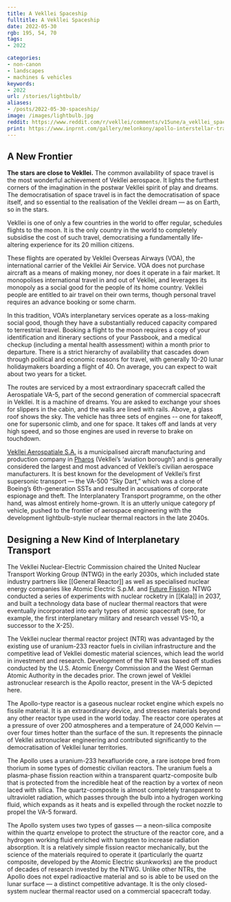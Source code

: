 ```yaml
---
title: A Vekllei Spaceship
fulltitle: A Vekllei Spaceship
date: 2022-05-30
rgb: 195, 54, 70
tags:
- 2022

categories:
- non-canon
- landscapes
- machines & vehicles
keywords:
- 2022
url: /stories/lightbulb/
aliases:
- /posts/2022-05-30-spaceship/
image: /images/lightbulb.jpg
reddit: https://www.reddit.com/r/vekllei/comments/v15une/a_vekllei_spaceship/
print: https://www.inprnt.com/gallery/melonkony/apollo-interstellar-transport/
---
```

## A New Frontier

**The stars are close to Vekllei.** The common availability of space travel is the most wonderful achievement of Vekllei aerospace. It lights the furthest corners of the imagination in the postwar Vekllei spirit of play and dreams. The democratisation of space travel is in fact the democratisation of space itself, and so essential to the realisation of the Vekllei dream — as on Earth, so in the stars.

Vekllei is one of only a few countries in the world to offer regular, schedules flights to the moon. It is the only country in the world to completely subsidise the cost of such travel, democratising a fundamentally life-altering experience for its 20 million citizens.

These flights are operated by Vekllei Overseas Airways (VOA), the international carrier of the Vekllei Air Service. VOA does not purchase aircraft as a means of making money, nor does it operate in a fair market. It monopolises international travel in and out of Vekllei, and leverages its monopoly as a social good for the people of its home country. Vekllei people are entitled to air travel on their own terms, though personal travel requires an advance booking or some charm.

In this tradition, VOA’s interplanetary services operate as a loss-making social good, though they have a substantially reduced capacity compared to terrestrial travel. Booking a flight to the moon requires a copy of your identification and itinerary sections of your Passbook, and a medical checkup (including a mental health assessment) within a month prior to departure. There is a strict hierarchy of availability that cascades down through political and economic reasons for travel, with generally 10-20 lunar holidaymakers boarding a flight of 40. On average, you can expect to wait about two years for a ticket.

The routes are serviced by a most extraordinary spacecraft called the Aerospatiale VA-5, part of the second generation of commercial spacecraft in Vekllei. It is a machine of dreams. You are asked to exchange your shoes for slippers in the cabin, and the walls are lined with rails. Above, a glass roof shows the sky. The vehicle has three sets of engines -- one for takeoff, one for supersonic climb, and one for space. It takes off and lands at very high speed, and so those engines are used in reverse to brake on touchdown.

[Vekllei Aerospatiale S.A.](/factbook/landscape/boroughs/pharos/#vekllei-aerospatiale-sa) is a municipalised aircraft manufacturing and production company in [Pharos](/factbook/landscape/boroughs/pharos/) (Vekllei’s ‘aviation borough’) and is generally considered the largest and most advanced of Vekllei’s civilian aerospace manufacturers. It is best known for the development of Vekllei’s first supersonic transport — the VA-500 “Sky Dart,” which was a clone of Boeing’s 6th-generation SSTs and resulted in accusations of corporate espionage and theft. The Interplanatery Transport programme, on the other hand, was almost entirely home-grown. It is an utterly unique category pf vehicle, pushed to the frontier of aerospace engineering with the development lightbulb-style nuclear thermal reactors in the late 2040s.

## Designing a New Kind of Interplanetary Transport

The Vekllei Nuclear-Electric Commission chaired the United Nuclear Transport Working Group (NTWG) in the early 2030s, which included state industry partners like [[General Reactor]] as well as specialised nuclear energy companies like Atomic Electric S.p.M. and [Future Fission](/factbook/landscape/boroughs/pharos/#future-fission-sqm). NTWG conducted a series of experiments with nuclear rocketry in [[Kala]] in 2037, and built a technology data base of nuclear thermal reactors that were eventually incorporated into early types of atomic spacecraft (see, for example, the first interplanetary military and research vessel VS-10, a successor to the X-25).

The Vekllei nuclear thermal reactor project (NTR) was advantaged by the existing use of uranium-233 reactor fuels in civilian infrastructure and the competitive lead of Vekllei domestic material sciences, which lead the world in investment and research. Development of the NTR was based off studies conducted by the U.S. Atomic Energy Commission and the West German Atomic Authority in the decades prior. The crown jewel of Vekllei astronuclear research is the Apollo reactor, present in the VA-5 depicted here.

The Apollo-type reactor is a gaseous nuclear rocket engine which expels no fissile material. It is an extraordinary device, and stresses materials beyond any other reactor type used in the world today. The reactor core operates at a pressure of over 200 atmospheres and a temperature of 24,000 Kelvin — over four times hotter than the surface of the sun. It represents the pinnacle of Vekllei astronuclear engineering and contributed significantly to the democratisation of Vekllei lunar territories.

The Apollo uses a uranium-233 hexafluoride core, a rare isotope bred from thorium in some types of domestic civilian reactors. The uranium fuels a plasma-phase fission reaction within a transparent quartz-composite bulb that is protected from the incredible heat of the reaction by a vortex of neon laced with silica. The quartz-composite is almost completely transparent to ultraviolet radiation, which passes through the bulb into a hydrogen working fluid, which expands as it heats and is expelled through the rocket nozzle to propel the VA-5 forward.

The Apollo system uses two types of gasses — a neon-silica composite within the quartz envelope to protect the structure of the reactor core, and a hydrogen working fluid enriched with tungsten to increase radiation absorption. It is a relatively simple fission reactor mechanically, but the science of the materials required to operate it (particularly the quartz composite, developed by the Atomic Electric skunkworks) are the product of decades of research invested by the NTWG. Unlike other NTRs, the Apollo does not expel radioactive material and so is able to be used on the lunar surface — a distinct competitive advantage. It is the only closed-system nuclear thermal reactor used on a commercial spacecraft today.
